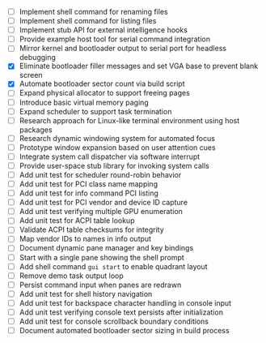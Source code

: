 - [ ] Implement shell command for renaming files
- [ ] Implement shell command for listing files
- [ ] Implement stub API for external intelligence hooks
- [ ] Provide example host tool for serial command integration
- [ ] Mirror kernel and bootloader output to serial port for headless debugging
- [x] Eliminate bootloader filler messages and set VGA base to prevent blank screen
- [x] Automate bootloader sector count via build script
- [ ] Expand physical allocator to support freeing pages
- [ ] Introduce basic virtual memory paging
- [ ] Expand scheduler to support task termination
- [ ] Research approach for Linux-like terminal environment using host packages
- [ ] Research dynamic windowing system for automated focus
- [ ] Prototype window expansion based on user attention cues
- [ ] Integrate system call dispatcher via software interrupt
- [ ] Provide user-space stub library for invoking system calls
- [ ] Add unit test for scheduler round-robin behavior
- [ ] Add unit test for PCI class name mapping
- [ ] Add unit test for info command PCI listing
- [ ] Add unit test for PCI vendor and device ID capture
- [ ] Add unit test verifying multiple GPU enumeration
- [ ] Add unit test for ACPI table lookup
- [ ] Validate ACPI table checksums for integrity
- [ ] Map vendor IDs to names in info output
- [ ] Document dynamic pane manager and key bindings
- [ ] Start with a single pane showing the shell prompt
- [ ] Add shell command `gui start` to enable quadrant layout
- [ ] Remove demo task output loop
- [ ] Persist command input when panes are redrawn
- [ ] Add unit test for shell history navigation
- [ ] Add unit test for backspace character handling in console input
- [ ] Add unit test verifying console text persists after initialization
- [ ] Add unit test for console scrollback boundary conditions
- [ ] Document automated bootloader sector sizing in build process
